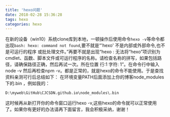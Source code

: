 ```yaml
---
title: 'hexo问题'
date: 2018-02-28 15:36:28
tags: hexo
categories: hexo
---
```

在新的设备（win10）系统clone库到本地，一顿操作后使用命令`hexo -v`等命令都出现`bash: hexo: command not found`,要不就是“'hexo' 不是内部或外部命令,也不是可运行的程序 或批处理文件。”再要不就是出现“hexo : 无法将“hexo”项识别为 cmdlet、函数、脚本文件或可运行程序的名称。请检查名称的拼写，如果包括路径，请确保路径正确，然后再试一次。所在位置 行:1 字符: 1”。在命令行中输入node -v 然后再检查npm -v。都是正常的，就是hexo的命令不能使用。于是查找资料亲测可行后总结如下：
在环境变量PATH后面添加上你的博客node_modules下的.bin ，例如我的：
```
D:\myweb\GitHub\CJCSDN.github.io\node_modules\.bin
```
这时候再从新打开你的命令窗口运行hexo -v,这些hexo的命令就可以正常使用了。如果你有更好的办法请再下面留言，我会积极采纳，谢谢！
